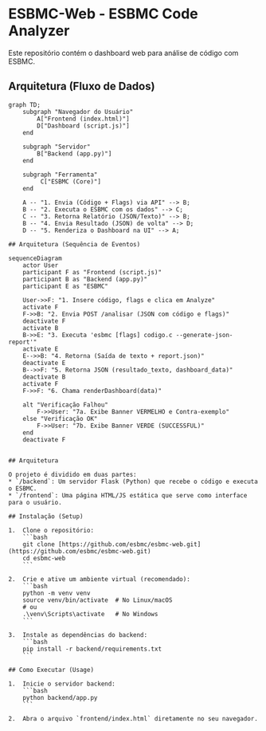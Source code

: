 # ESBMC-Web - ESBMC Code Analyzer

Este repositório contém o dashboard web para análise de código com ESBMC.

## Arquitetura (Fluxo de Dados)
```mermaid
graph TD;
    subgraph "Navegador do Usuário"
        A["Frontend (index.html)"]
        D["Dashboard (script.js)"]
    end

    subgraph "Servidor"
        B["Backend (app.py)"]
    end

    subgraph "Ferramenta"
         C["ESBMC (Core)"]
    end
    
    A -- "1. Envia (Código + Flags) via API" --> B;
    B -- "2. Executa o ESBMC com os dados" --> C;
    C -- "3. Retorna Relatório (JSON/Texto)" --> B;
    B -- "4. Envia Resultado (JSON) de volta" --> D;
    D -- "5. Renderiza o Dashboard na UI" --> A;

## Arquitetura (Sequência de Eventos)

sequenceDiagram
    actor User
    participant F as "Frontend (script.js)"
    participant B as "Backend (app.py)"
    participant E as "ESBMC"
    
    User->>F: "1. Insere código, flags e clica em Analyze"
    activate F
    F->>B: "2. Envia POST /analisar (JSON com código e flags)"
    deactivate F
    activate B
    B->>E: "3. Executa 'esbmc [flags] codigo.c --generate-json-report'"
    activate E
    E-->>B: "4. Retorna (Saída de texto + report.json)"
    deactivate E
    B-->>F: "5. Retorna JSON (resultado_texto, dashboard_data)"
    deactivate B
    activate F
    F->>F: "6. Chama renderDashboard(data)"
    
    alt "Verificação Falhou"
        F->>User: "7a. Exibe Banner VERMELHO e Contra-exemplo"
    else "Verificação OK"
        F->>User: "7b. Exibe Banner VERDE (SUCCESSFUL)"
    end
    deactivate F


## Arquitetura

O projeto é dividido em duas partes:
* `/backend`: Um servidor Flask (Python) que recebe o código e executa o ESBMC.
* `/frontend`: Uma página HTML/JS estática que serve como interface para o usuário.

## Instalação (Setup)

1.  Clone o repositório:
    ```bash
    git clone [https://github.com/esbmc/esbmc-web.git](https://github.com/esbmc/esbmc-web.git)
    cd esbmc-web
    ```

2.  Crie e ative um ambiente virtual (recomendado):
    ```bash
    python -m venv venv
    source venv/bin/activate  # No Linux/macOS
    # ou
    .\venv\Scripts\activate   # No Windows
    ```

3.  Instale as dependências do backend:
    ```bash
    pip install -r backend/requirements.txt
    ```

## Como Executar (Usage)

1.  Inicie o servidor backend:
    ```bash
    python backend/app.py
    ```

2.  Abra o arquivo `frontend/index.html` diretamente no seu navegador.
